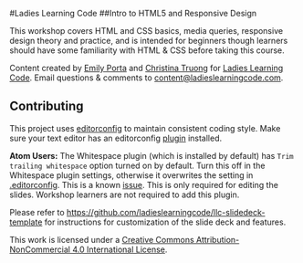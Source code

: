 #Ladies Learning Code
##Intro to HTML5 and Responsive Design

This workshop covers HTML and CSS basics, media queries, responsive design theory and practice, and is intended for beginners though learners should have some familiarity with HTML & CSS before taking this course.

Content created by [Emily Porta](https://twitter.com/agentemily) and [Christina Truong](https://twitter.com/christinatruong) for [Ladies Learning Code](http://ladieslearningcode.com). Email questions & comments to <content@ladieslearningcode.com>.


## Contributing

This project uses [editorconfig](http://editorconfig.org/) to maintain consistent coding style. Make sure your text editor has an editorconfig [plugin](http://editorconfig.org/#download) installed.

**Atom Users:** The Whitespace plugin (which is installed by default) has `Trim trailing whitespace` option turned on by default. Turn this off in the Whitespace plugin settings, otherwise it overwrites the setting in [.editorconfig](.editorconfig). This is a known [issue](https://github.com/sindresorhus/atom-editorconfig/issues/3). This is only required for editing the slides. Workshop learners are not required to add this plugin.

Please refer to https://github.com/ladieslearningcode/llc-slidedeck-template for instructions for customization of the slide deck and features.

This work is licensed under a <a rel="license" href="http://creativecommons.org/licenses/by-nc/4.0/">Creative Commons Attribution-NonCommercial 4.0 International License</a>.
